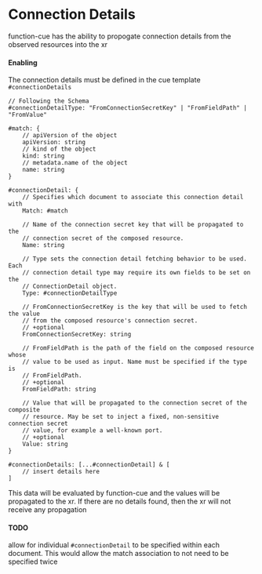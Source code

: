 # Connection Details

function-cue has the ability to propogate connection details from the observed resources
into the xr

#### Enabling

The connection details must be defined in the cue template `#connectionDetails`

```cue
// Following the Schema
#connectionDetailType: "FromConnectionSecretKey" | "FromFieldPath" | "FromValue"

#match: {
	// apiVersion of the object
	apiVersion: string
	// kind of the object
	kind: string
	// metadata.name of the object
	name: string
}

#connectionDetail: {
	// Specifies which document to associate this connection detail with
	Match: #match

	// Name of the connection secret key that will be propagated to the
	// connection secret of the composed resource.
	Name: string

	// Type sets the connection detail fetching behavior to be used. Each
	// connection detail type may require its own fields to be set on the
	// ConnectionDetail object.
	Type: #connectionDetailType

	// FromConnectionSecretKey is the key that will be used to fetch the value
	// from the composed resource's connection secret.
	// +optional
	FromConnectionSecretKey: string

	// FromFieldPath is the path of the field on the composed resource whose
	// value to be used as input. Name must be specified if the type is
	// FromFieldPath.
	// +optional
	FromFieldPath: string

	// Value that will be propagated to the connection secret of the composite
	// resource. May be set to inject a fixed, non-sensitive connection secret
	// value, for example a well-known port.
	// +optional
	Value: string
}

#connectionDetails: [...#connectionDetail] & [
    // insert details here
]
```

This data will be evaluated by function-cue and the values will be propagated to the xr.
If there are no details found, then the xr will not receive any propagation

#### TODO

allow for individual `#connectionDetail` to be specified within each document. This
would allow the match association to not need to be specified twice